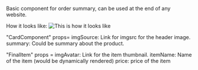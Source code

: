 Basic component for order summary, can be used at the end of any website.

How it looks like:
![This is how it looks like](https://github.com/ahujaharshit15/order-card-component/blog/master/component.jpeg)


"CardComponent" props=
imgSource: Link for imgsrc for the header image.
summary: Could be summary about the product.

"FinalItem" props = 
imgAvatar: Link for the item thumbnail.
itemName: Name of the item (would be dynamically rendered)
price: price of the item